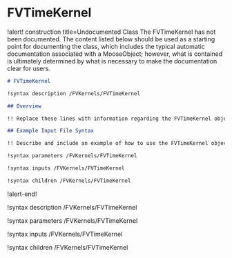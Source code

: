 # FVTimeKernel

!alert! construction title=Undocumented Class
The FVTimeKernel has not been documented. The content listed below should be used as a starting point for
documenting the class, which includes the typical automatic documentation associated with a
MooseObject; however, what is contained is ultimately determined by what is necessary to make the
documentation clear for users.

```markdown
# FVTimeKernel

!syntax description /FVKernels/FVTimeKernel

## Overview

!! Replace these lines with information regarding the FVTimeKernel object.

## Example Input File Syntax

!! Describe and include an example of how to use the FVTimeKernel object.

!syntax parameters /FVKernels/FVTimeKernel

!syntax inputs /FVKernels/FVTimeKernel

!syntax children /FVKernels/FVTimeKernel
```
!alert-end!

!syntax description /FVKernels/FVTimeKernel

!syntax parameters /FVKernels/FVTimeKernel

!syntax inputs /FVKernels/FVTimeKernel

!syntax children /FVKernels/FVTimeKernel
